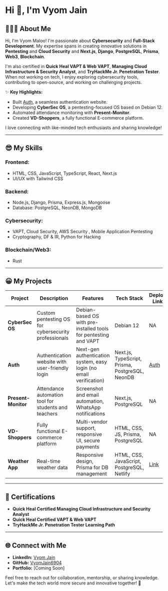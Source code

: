 # Hi 👋, I'm Vyom Jain 

## 🙋🏻‍♂️ About Me  
Hi, I'm Vyom Maloo! I'm passionate about **Cybersecurity** and **Full-Stack Development**. My expertise spans in creating innovative solutions in **Pentesting** and **Cloud Security** and **Next.js**, **Django**, **PostgreSQL**, **Prisma**, **Web3**, **Blockchain**. 

I'm also certified in **Quick Heal VAPT & Web VAPT**, **Managing Cloud Infrastructure & Security Analyst**, and **TryHackMe Jr. Penetration Tester**.  
When not working on tech, I enjoy exploring cybersecurity tools, contributing to open-source, and working on challenging projects.  

✨ **Key Highlights:**  
- Built [Auth](https://vd-auth.com), a seamless authentication website.  
- Developing **CyberSec OS**, a pentesting-focused OS based on Debian 12.  
- Automated attendance monitoring with **Present-Monitor**.  
- Created **VD-Shoppers**, a fully functional E-commerce platform.  

I love connecting with like-minded tech enthusiasts and sharing knowledge!  

---

## 😎 My Skills  
### Frontend:  
- HTML, CSS, JavaScript, TypeScript, React, Next.js  
- UI/UX with Tailwind CSS 

### Backend:  
- Node.js, Django, Prisma, Express.js, Mongoose  
- Database: PostgreSQL, NeonDB, MongoDB  

### Cybersecurity:  
- VAPT, Cloud Security, AWS Security , Mobile Application Pentesting  
- Cryptography, DF & IR, Python for Hacking  

### Blockchain/Web3:  
- Rust  

---

## 😀 My Projects  
| Project | Description | Features | Tech Stack | Deploy Link | Start Date | End Date | Link |  
|---------|-------------|----------|------------|-------------|------------|----------|-------------|  
| **CyberSec OS** | Custom pentesting OS for cybersecurity professionals | Debian-based OS with pre-installed tools for pentesting and VAPT | Debian 12 | NA | Nov '24 | Ongoing | Private |  
| **Auth** | Authentication website with user-friendly login | Next-gen authentication system, easy login (no email verification) | Next.js, TypeScript, Prisma, PostgreSQL, NeonDB | [Auth](https://vd-auth.com) | Nov '24 | Present | [Auth](https://github.com/VyomOp2/Auth) |  
| **Present-Monitor** | Attendance automation tool for students and teachers | Screenshot and email automation, WhatsApp notifications | Next.js, PostgreSQL | NA | Sep '24 | Ongoing | NA |  
| **VD-Shoppers** | Fully functional E-commerce platform | Multi-vendor support, responsive UI, secure payments | HTML, CSS, JS, Prisma, PostgreSQL | NA | Aug '24 | Ongoing | NA |  
| **Weather App** | Real-time weather data | Responsive design, Prisma for DB management | HTML, CSS, JavaScript, PostgreSQL, Netlify | [Link](https://github.com/VyomOp2/Weather-App) | Oct '24 | Oct '24 | [notify-weather](https://github.com/VyomOp2/Weather-App) |  

---

## 📜 Certifications  
- **Quick Heal Certified Managing Cloud Infrastructure and Security Analyst**  
- **Quick Heal Certified VAPT & Web VAPT**  
- **TryHackMe Jr. Penetration Tester Learning Path**  

---

## 🌐 Connect with Me  
- **LinkedIn:** [Vyom Jain](https://in.linkedin.com/in/vyom-jain)  
- **GitHub:** [VyomJain6904](https://github.com/VyomOp2)  
- **Portfolio:** [Coming Soon]  

Feel free to reach out for collaboration, mentorship, or sharing knowledge. Let's make the tech world more secure and innovative together! 🚀  
